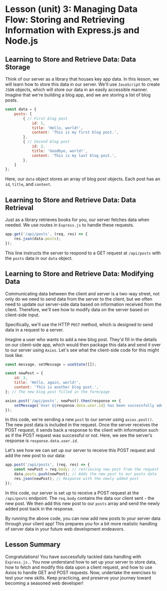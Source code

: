 # Lesson (unit) 3: Managing Data Flow: Storing and Retrieving Information with Express.js and Node.js

## Learning to Store and Retrieve Data: Data Storage
Think of our server as a library that houses key app data. In this lesson, we 
will learn how to store this data in our server. We'll use `JavaScript` to 
create `JSON` objects, which will store our data in an easily accessible manner. Imagine that we're building a blog app, and we are storing a list of 
blog posts.

```js
const data = {
    posts: [
        { // First blog post
            id: 1,
            title: 'Hello, world!',
            content: 'This is my first blog post.',
        },
        { // Second blog post
            id: 2,
            title: 'Goodbye, world!',
            content: 'This is my last blog post.',
        },
    ]
};
```
Here, our `data` object stores an array of blog post objects. Each post has an 
`id`, `title`, and `content`.

## Learning to Store and Retrieve Data: Data Retrieval
Just as a library retrieves books for you, our server fetches data when 
needed. We use routes in `Express.js` to handle these requests.

```JavaScript
app.get('/api/posts', (req, res) => {
    res.json(data.posts);
});
```
This line instructs the server to respond to a GET request at `/api/posts` 
with the `posts` data in our `data` object.

## Learning to Store and Retrieve Data: Modifying Data
Communicating data between the client and server is a two-way street, not only 
do we need to send data from the server to the client, but we often need to 
update our server-side data based on information received from the client. 
Therefore, we'll see how to modify data on the server based on client-side 
input.

Specifically, we'll use the HTTP `POST` method, which is designed to send data 
in a request to a server.

Imagine a user who wants to add a new blog post. They'd fill in the details on 
our client-side app, which would then package this data and send it over to 
our server using `Axios`. Let's see what the client-side code for this might 
look like:

```JavaScript
const message, setMessage = useState([]);

const newPost = {
    id: 3,
    title: 'Hello, again, world!',
    content: 'This is another blog post.',
}; // The new blog post filled in the form/page

axios.post('/api/posts', newPost).then(response => {
    setMessage(`User ${response.data.user.id} has been successfully added`);
});
```

In this code, we're sending a new `post` to our server using `axios.post()`.
The new post data is included in the request. Once the server receives the 
POST request, it sends back a response to the client with information such as 
if the POST request was successful or not. Here, we see the server’s response 
is `response.data.user.id`.

Let's see how we can set up our server to receive this POST request and add the new post to our data:

```JavaScript
app.post('/api/posts', (req, res) => {
    const newPost = req.body; // retrieving new post from the request
    data.posts.push(newPost); // Adds the new post to our posts data
    res.json(newPost); // Response with the newly added post
});
```

In this code, our server is set up to receive a POST request at the `/api/posts` endpoint. The `req.body` contains the data our client sent - the new post. We then add this new post to our `posts` array and send the newly added post back in the response.

By running the above code, you can now add new posts to your server data through your client app! This prepares you for a bit more realistic handling of server data in your future web development endeavors.

## Lesson Summary
Congratulations! You have successfully tackled data handling with 
`Express.js.`. You now understand how to set up your server to store data, how 
to fetch and modify this data upon a client request, and how to use Axios to 
handle GET and POST requests. Now, undertake the exercises to test your new 
skills. Keep practicing, and preserve your journey toward becoming a seasoned 
web developer!

```
```
